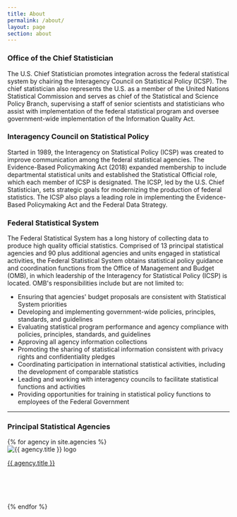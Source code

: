 ```yaml
---
title: About
permalink: /about/
layout: page
section: about
---
```

<h3 class="bg-primary text-white radius-lg padding-1 font-sans-xs">Office of the Chief Statistician</h3>
<p>The U.S. Chief Statistician promotes integration across the federal statistical system by chairing the Interagency Council on Statistical Policy (ICSP). The chief statistician also represents the U.S. as a member of the United Nations Statistical Commission and serves as chief of the Statistical and Science Policy Branch, supervising a staff of senior scientists and statisticians who assist with implementation of the federal statistical program and oversee government-wide implementation of the Information Quality Act.</p>

<h3 class="bg-primary text-white radius-lg padding-1 font-sans-xs">Interagency Council on Statistical Policy</h3>
<p>Started in 1989, the Interagency on Statistical Policy (ICSP) was created to improve communication among the federal statistical agencies. The Evidence-Based Policymaking Act (2018) expanded membership to include departmental statistical units and established the Statistical Official role, which each member of ICSP is designated. The ICSP, led by the U.S. Chief Statistician, sets strategic goals for modernizing the production of federal statistics. The ICSP also plays a leading role in implementing the Evidence-Based Policymaking Act and the Federal Data Strategy.</p>

<h3 class="bg-primary text-white radius-lg padding-1 font-sans-xs">Federal Statistical System</h3>
<p>The Federal Statistical System has a long history of collecting data to produce high quality official statistics. Comprised of 13 principal statistical agencies and 90 plus additional agencies and units engaged in statistical activities, the Federal Statistical System obtains statistical policy guidance and coordination functions from the Office of Management and Budget (OMB), in which leadership of the Interagency for Statistical Policy (ICSP) is located. OMB's responsibilities include but are not limited to:</p>
<ul class="usa-list">
  <li>Ensuring that agencies' budget proposals are consistent with Statistical System priorities</li> 
  <li>Developing and implementing government-wide policies, principles, standards, and guidelines</li>
  <li>Evaluating statistical program performance and agency compliance with policies, principles, standards, and guidelines</li>
  <li>Approving all agency information collections</li>
  <li>Promoting the sharing of statistical information consistent with privacy rights and confidentiality pledges</li>
  <li>Coordinating participation in international statistical activities, including the development of comparable statistics</li>
  <li>Leading and working with interagency councils to facilitate statistical functions and activities</li>
  <li>Providing opportunities for training in statistical policy functions to employees of the Federal Government</li>
</ul>
<hr>
<h3 class="bg-primary text-white radius-lg padding-1 font-sans-xs">Principal Statistical Agencies</h3>
<div class="grid-row grid-gap">
{% for agency in site.agencies %}
  <div class="tablet:grid-col-6 padding-y-2">
    <div class="grid-row border-base-lighter border-solid border-width-1px border-top-width-05 radius-lg shadow-4 font-sans-3xs" style="min-height: 130px">
      <div class="grid-col-4 display-flex flex-row flex-align-center padding-x-2">
        <img src="{{ site.baseurl }}/assets/img/agency_logos/{{ agency.short }}.png" alt="{{ agency.title }} logo">
      </div> 
      <div class="grid-col-8 padding-right-2">
        <p><a href="{{ agency.url }}" target="_blank" class="usa-link--external text-no-underline text-primary">{{ agency.title }}</a></p>
      </div>
    </div>
  </div>
{% endfor %}
</div>